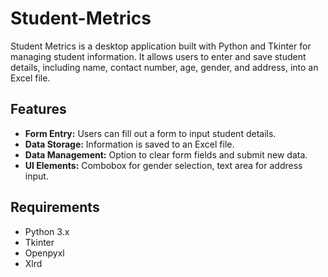 # Student-Metrics

Student Metrics is a desktop application built with Python and Tkinter for managing student information. It allows users to enter and save student details, including name, contact number, age, gender, and address, into an Excel file.

## Features

- **Form Entry:** Users can fill out a form to input student details.
- **Data Storage:** Information is saved to an Excel file.
- **Data Management:** Option to clear form fields and submit new data.
- **UI Elements:** Combobox for gender selection, text area for address input.

## Requirements

- Python 3.x
- Tkinter
- Openpyxl
- Xlrd
